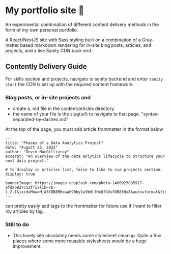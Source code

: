 # My portfolio site 👋

An experimental combination of different content delivery methods in the form of my own personal portfolio.

A React/NextJS site with Sass styling built on a combination of a Gray-matter based markdown rendering for in-site blog posts, articles, and projects, and a live Sanity CDN back end.

## Contently Delivery Guide

For skills section and projects, navigate to sanity backend and enter `sanity start` the CDN is set up with the required content framework.

### Blog posts, or in-site projects and

- create a .md file in the content/articles directory.
- the name of your file is the slug(url) to navigate to that page. "syntax-separated-by-dashes.md"

At the top of the page, you must add article frontmatter in the format below

```
---
title: "Phases of a Data Analytics Project"
date: "August 25, 2022"
author: "Devin MacGillivray"
excerpt: "An overview of the data anlytics lifecycle to structure your next data project."

# to display in articles list, false to like to via projects section.
display: true

bannerImage: https://images.unsplash.com/photo-1460925895917-afdab827c52f?ixlib=rb-1.2.1&ixid=MnwxMjA3fDB8MHxwaG90by1wYWdlfHx8fGVufDB8fHx8&auto=format&fit=crop&w=2426&q=80
---
```

can pretty easily add tags to the frontmatter for future use if I want to filter my articles by tag.

### Still to do

- This lovely site absolutely needs some stylesheet cleanup. Quite a few places where some more reusable stylesheets would be a huge improvement.
